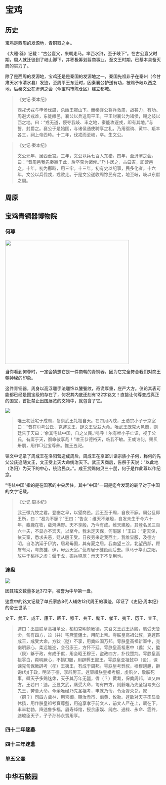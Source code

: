 # 宝鸡

## 历史

宝鸡是西周的发源地，青铜器之乡。

《大雅·緜》记载：“古公亶父，来朝走马。率西水浒，至于岐下”。在古公亶父时期，周人就迁徙到了岐山脚下，并积极筹划翦商事业，至文王时期，已基本具备灭商的实力了。

除了是西周的发源地，宝鸡还是是秦国的发源地之一，秦国先祖非子在秦州（今甘肃天水市清水县）发迹，至周平王东迁时，因秦襄公护送有功，被赐予岐以西之地，后秦文公在汧渭之会（今宝鸡市陈仓区）建立都城。

> 《史记·秦本纪》
>
> 西戎犬戎与申侯伐周，杀幽王郦山下。而秦襄公将兵救周，战甚力，有功。周避犬戎难，东徙雒邑，襄公以兵送周平王。平王封襄公为诸侯，赐之岐以西之地。曰：“戎无道，侵夺我岐、丰之地，秦能攻逐戎，即有其地。”与誓，封爵之。襄公于是始国，与诸侯通使聘享之礼，乃用骝驹、黄牛、羝羊各三，祠上帝西畤。十二年，伐戎而至岐，卒。生文公。

> 《史记·秦本纪》
>
> 文公元年，居西垂宫。三年，文公以兵七百人东猎。四年，至汧渭之会。曰：“昔周邑我先秦嬴于此，后卒获为诸侯。”乃卜居之，占曰吉，即营邑之。十年，初为鄜畤，用三牢。十三年，初有史以纪事，民多化者。十六年，文公以兵伐戎，戎败走。于是文公遂收周馀民有之，地至岐，岐以东献之周。


## 周原



## 宝鸡青铜器博物院

### 何尊

<p>
  <img src="https://xpzheng-book.oss-cn-shenzhen.aliyuncs.com/history/He_Zun.jpg" style="height: 400px;">
</p>

当你看到何尊时，一定会猜想它是一件商朝的青铜器，因为它完全符合我们对商王朝神秘的印象。

这件青铜器，周身以高浮雕手法雕饰以饕餮纹，奇诡厚重，庄严大方。仅论其表可能都已经是国宝级的存在了，何况其内底还刻有122字铭文！直接让何尊变成真正的国宝，首批禁止出国展览的文物中，就包含了它。

![](https://xpzheng-book.oss-cn-shenzhen.aliyuncs.com/history/c8177f3e6709c93d46d2b3289f3df8dcd00054c8.jfif)

> 唯王初迁宅于成周，复禀武王礼福自天。在四月丙戌，王诰宗小子于京室曰：“昔在尔考公氏，克逑文王，肆文王受兹大命。唯武王既克大邑商，则廷告于天曰：‘余其宅兹中国，自之乂民。’呜呼！尔有唯小子亡识，视于公氏，有庸于天，彻命敬享哉！”唯王恭德裕天，临我不敏。王咸诰何，赐贝卅朋，用作□公宝尊彝。惟王五祀。

铭文中记录了周成王在洛阳营造成周后，周成王在京室训诰宗族小子何，称何的先父公氏追随文王，文王受上天大命统治天下。武王灭商后，告祭于天说：“以此地（洛阳）为天下的中心，统治民众。”。成王赏赐何贝三十朋，何于是作此尊以作纪念。

“宅兹中国”指的是在国家的中央居住，其中“中国”一词是迄今发现的最早对于中国的文字记载。

> 《史记·周本纪》
>
> 武王徵九牧之君，登豳之阜，以望商邑。武王至于周，自夜不寐。周公旦即王所，曰：“曷为不寐？”王曰：“告女：维天不飨殷，自发未生于今六十年，麋鹿在牧，蜚鸿满野。天不享殷，乃今有成。维天建殷，其登名民三百六十夫，不显亦不宾灭，以至今。我未定天保，何暇寐！”王曰：“定天保，依天室，悉求夫恶，贬从殷王受。日夜劳来定我西土，我维显服，及德方明。自洛汭延于伊汭，居易毋固，其有夏之居。我南望三涂，北望岳鄙，顾詹有河，粤詹雒、伊，毋远天室。”营周居于雒邑而后去。纵马于华山之阳，放牛于桃林之虚；偃干戈，振兵释旅：示天下不复用也。



### 逨盘

![](https://xpzheng-book.oss-cn-shenzhen.aliyuncs.com/history/%E9%80%A8%E7%9B%98.jpg)

因其铭文数量多达372字，被誉为中华第一盘。

逨盘中的铭文记载了单氏家族8代人辅佐12代周王的事迹，印证了《史记·周本纪》的帝王世系：

文王、武王、成王、康王、昭王、穆王、共王、懿王、孝王、夷王、历王、宣王。

> 逨曰：丕显朕皇高祖单公，桓桓克明慎厥德，夹召文王武王达殷，膺受天鲁命，匍有四方，竝（并）宅厥堇疆土，用配上帝。雩朕皇高祖公叔，克逨匹成王，成受大命，方狄（逖）不享，用奠四国万邦。雩朕皇高祖新室中，克幽明厥心，柔远能迩，会召康王，方怀不廷。雩朕皇高祖惠中（蠡）父，盭（戾）龢于政，有成于猷，用会昭王穆王，盗政四方，扑伐楚荆。雩朕皇高祖零白，粦明厥心，不惰□服，用辟龏王懿王。雩朕皇亚祖懿中（设），谏谏克匍保厥辟考（孝）王夷王，有成于周邦。雩朕皇考龏叔，穆穆趩趩，龢询(均)于政，明济于德，享辟厉王。逨肇纘朕皇祖考服，虔夙夕，敬朕死事，肆天子多赐逨休，天子其万年无疆，耆（？）黄耈，保奠周邦，谏乂四方。王若曰：逨，丕显文武，膺受大命，匍有四方，则繇唯乃先圣祖考夹召先王，劳堇大命。今余唯经乃先圣祖考，申就乃令，令汝胥荣兑，冢（摄？）司四方虞林，用宫御。赐汝赤巿、幽黄、攸勒。逨敢对天子丕显鲁休扬，用作朕皇祖考寳尊盤，用追享孝于前文人，前文人严在上，廙在下，丰丰勃勃，降逨鲁多福，眉寿绰绾，授余康娱、纯右、通禄、永命、霝终，逨畯臣天子，子子孙孙永寳用享。

### 四十二年逨鼎

<Todo />

### 四十三年逨鼎

<Todo />

### 单五父壶

<Todo />

## 中华石鼓园

<Todo />
